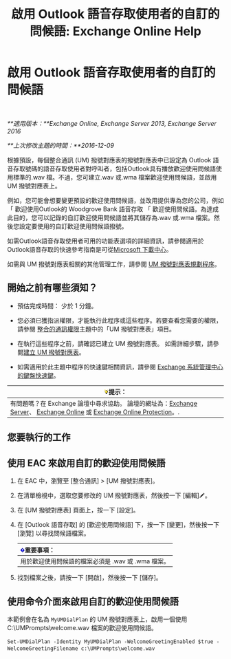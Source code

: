 ﻿---
title: '啟用 Outlook 語音存取使用者的自訂的問候語: Exchange Online Help'
TOCTitle: 啟用 Outlook 語音存取使用者的自訂的問候語
ms:assetid: abd418ec-2c65-4720-859d-c11a2698dc06
ms:mtpsurl: https://technet.microsoft.com/zh-tw/library/Bb124125(v=EXCHG.150)
ms:contentKeyID: 50554048
ms.date: 05/23/2018
mtps_version: v=EXCHG.150
ms.translationtype: MT
---

# 啟用 Outlook 語音存取使用者的自訂的問候語

 

_**適用版本：**Exchange Online, Exchange Server 2013, Exchange Server 2016_

_**上次修改主題的時間：**2016-12-09_

根據預設，每個整合通訊 (UM) 撥號對應表的撥號對應表中已設定為 Outlook 語音存取號碼的語音存取使用者對呼叫者，包括Outlook具有播放歡迎使用問候語使用標準的.wav 檔。不過，您可建立.wav 或.wma 檔案歡迎使用問候語，並啟用 UM 撥號對應表上。

例如，您可能會想要變更預設的歡迎使用問候語，並改用提供專為您的公司，例如 「 歡迎使用Outlook的 Woodgrove Bank 語音存取 「 歡迎使用問候語。為達成此目的，您可以記錄的自訂歡迎使用問候語並將其儲存為.wav 或.wma 檔案。然後您設定要使用的自訂歡迎使用問候語撥號。

如需Outlook語音存取使用者可用的功能表選項的詳細資訊，請參閱適用於Outlook語音存取的快速參考指南是可從[Microsoft 下載中心](https://go.microsoft.com/fwlink/p/?linkid=272767)。

如需與 UM 撥號對應表相關的其他管理工作，請參閱 [UM 撥號對應表規劃程序](um-dial-plan-procedures-exchange-2013-help.md)。

## 開始之前有哪些須知？

  - 預估完成時間： 少於 1 分鐘。

  - 您必須已獲指派權限，才能執行此程序或這些程序。若要查看您需要的權限，請參閱 [整合的通訊權限](unified-messaging-permissions-exchange-2013-help.md)主題中的「UM 撥號對應表」項目。

  - 在執行這些程序之前，請確認已建立 UM 撥號對應表。 如需詳細步驟，請參閱[建立 UM 撥號對應表](create-a-um-dial-plan-exchange-2013-help.md)。

  - 如需適用於此主題中程序的快速鍵相關資訊，請參閱 [Exchange 系統管理中心的鍵盤快速鍵](keyboard-shortcuts-in-the-exchange-admin-center-exchange-online-protection-help.md)。

<table>
<thead>
<tr class="header">
<th><img src="images/Bb124558.tip(EXCHG.150).gif" title="提示" alt="提示" />提示：</th>
</tr>
</thead>
<tbody>
<tr class="odd">
<td>有問題嗎？在 Exchange 論壇中尋求協助。 論壇的網址為：<a href="https://go.microsoft.com/fwlink/p/?linkid=60612">Exchange Server</a>、 <a href="https://go.microsoft.com/fwlink/p/?linkid=267542">Exchange Online</a> 或 <a href="https://go.microsoft.com/fwlink/p/?linkid=285351">Exchange Online Protection</a>。.</td>
</tr>
</tbody>
</table>


## 您要執行的工作

## 使用 EAC 來啟用自訂的歡迎使用問候語

1.  在 EAC 中，瀏覽至 \[整合通訊\] \> \[UM 撥號對應表\]。

2.  在清單檢視中，選取您要修改的 UM 撥號對應表，然後按一下 \[編輯\]![編輯圖示](images/JJ218640.6f53ccb2-1f13-4c02-bea0-30690e6ea71d(EXCHG.150).gif "編輯圖示")。

3.  在 \[UM 撥號對應表\] 頁面上，按一下 \[設定\]。

4.  在 \[Outlook 語音存取\] 的 \[歡迎使用問候語\] 下，按一下 \[變更\]，然後按一下 \[瀏覽\] 以尋找問候語檔案。
    
    <table>
    <thead>
    <tr class="header">
    <th><img src="images/Bb124558.important(EXCHG.150).gif" title="重要事項" alt="重要事項" />重要事項：</th>
    </tr>
    </thead>
    <tbody>
    <tr class="odd">
    <td>用於歡迎使用問候語的檔案必須是 .wav 或 .wma 檔案。</td>
    </tr>
    </tbody>
    </table>


5.  找到檔案之後，請按一下 \[開啟\]，然後按一下 \[儲存\]。

## 使用命令介面來啟用自訂的歡迎使用問候語

本範例會在名為 `MyUMDialPlan` 的 UM 撥號對應表上，啟用一個使用 C:\\UMPrompts\\welcome.wav 檔案的歡迎使用問候語。

    Set-UMDialPlan -Identity MyUMDialPlan -WelcomeGreetingEnabled $true -WelcomeGreetingFilename c:\UMPrompts\welcome.wav

